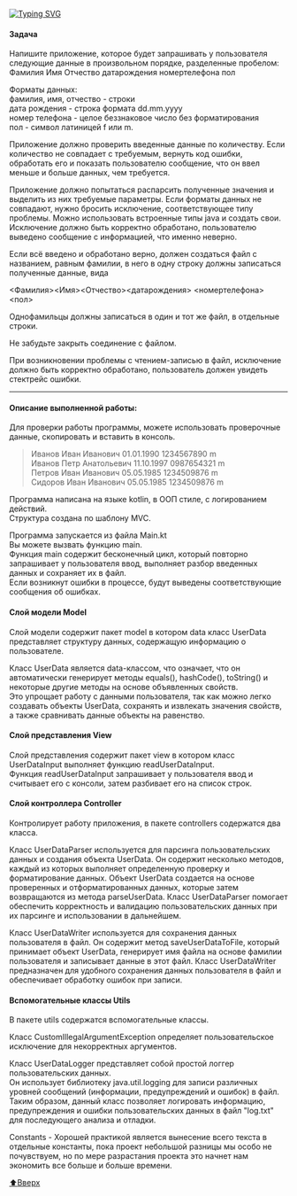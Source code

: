 [![Typing SVG](https://readme-typing-svg.demolab.com/?lines=Исключения+в+программировании;Промежуточная+аттестация)](https://git.io/typing-svg)

#### Задача

Напишите приложение, которое будет запрашивать у пользователя следующие данные в произвольном порядке, разделенные пробелом:
Фамилия Имя Отчество датарождения номертелефона пол

Форматы данных:  
фамилия, имя, отчество - строки  
дата рождения - строка формата dd.mm.yyyy  
номер телефона - целое беззнаковое число без форматирования  
пол - символ латиницей f или m.

Приложение должно проверить введенные данные по количеству. Если количество не совпадает с требуемым, вернуть код ошибки, обработать его и показать пользователю сообщение, что он ввел меньше и больше данных, чем требуется.

Приложение должно попытаться распарсить полученные значения и выделить из них требуемые параметры. Если форматы данных не совпадают, нужно бросить исключение, соответствующее типу проблемы. Можно использовать встроенные типы java и создать свои. Исключение должно быть корректно обработано, пользователю выведено сообщение с информацией, что именно неверно.

Если всё введено и обработано верно, должен создаться файл с названием, равным фамилии, в него в одну строку должны записаться полученные данные, вида

<Фамилия><Имя><Отчество><датарождения> <номертелефона><пол>

Однофамильцы должны записаться в один и тот же файл, в отдельные строки.

Не забудьте закрыть соединение с файлом.

При возникновении проблемы с чтением-записью в файл, 
исключение должно быть корректно обработано, 
пользователь должен увидеть стектрейс ошибки.

---

#### Описание выполненной работы:

Для проверки работы программы, 
можете использовать проверочные данные,
скопировать и вставить в консоль.

>Иванов Иван Иванович 01.01.1990 1234567890 m  
Иванов Петр Анатольевич 11.10.1997 0987654321 m  
Петров Иван Иванович 05.05.1985 1234509876 m  
Сидоров Иван Иванович 05.05.1985 1234509876 m  

Программа написана на языке kotlin, в ООП стиле, с логированием действий.  
Структура создана по шаблону MVC.

Программа запускается из файла Main.kt  
Вы можете вызвать функцию main.  
Функция main содержит бесконечный цикл, 
который повторно запрашивает у пользователя ввод, 
выполняет разбор введенных данных и сохраняет их в файл.  
Если возникнут ошибки в процессе, 
будут выведены соответствующие сообщения об ошибках.

#### Слой модели Model

Слой модели содержит пакет model в котором
data класс UserData представляет структуру данных,
содержащую информацию о пользователе.

Класс UserData является data-классом, что означает, 
что он автоматически генерирует методы equals(), hashCode(), toString() 
и некоторые другие методы на основе объявленных свойств.  
Это упрощает работу с данными пользователя, 
так как можно легко создавать объекты UserData,
сохранять и извлекать значения свойств,
а также сравнивать данные объекты на равенство.

#### Слой представления View

Слой представления содержит пакет view в котором 
класс UserDataInput выполняет функцию readUserDataInput.  
Функция readUserDataInput запрашивает у пользователя ввод и 
считывает его с консоли, затем разбивает его на список строк.

#### Слой контроллера Controller

Контролирует работу приложения, 
в пакете controllers содержатся два класса.

Класс UserDataParser используется для парсинга 
пользовательских данных и создания объекта UserData. 
Он содержит несколько методов, каждый из которых выполняет 
определенную проверку и форматирование данных.
Объект UserData создается на основе проверенных 
и отформатированных данных, которые затем возвращаются 
из метода parseUserData.
Класс UserDataParser помогает обеспечить 
корректность и валидацию пользовательских данных 
при их парсинге и использовании в дальнейшем.

Класс UserDataWriter используется для сохранения данных 
пользователя в файл. Он содержит метод saveUserDataToFile, 
который принимает объект UserData, генерирует имя файла на 
основе фамилии пользователя и записывает данные в этот файл.
Класс UserDataWriter предназначен для удобного сохранения 
данных пользователя в файл и обеспечивает обработку ошибок 
при записи.

#### Вспомогательные классы Utils

В пакете utils содержатся вспомогательные классы.

Класс CustomIllegalArgumentException определяет 
пользовательское исключение для некорректных аргументов.

Класс UserDataLogger представляет собой простой логгер 
пользовательских данных.  
Он использует библиотеку java.util.logging для записи различных уровней сообщений
(информации, предупреждений и ошибок) в файл.  
Таким образом, данный класс позволяет логировать информацию,
предупреждения и ошибки пользовательских данных в файл "log.txt" 
для последующего анализа и отладки.

Constants - Хорошей практикой является вынесение всего текста в отдельные
константы, пока проект небольшой разницы мы особо не почувствуем,
но по мере разрастания проекта это начнет нам экономить все больше
и больше времени.

[:arrow_up:Вверх](#Промежуточная-аттестация-к-блоку  "Вверх")